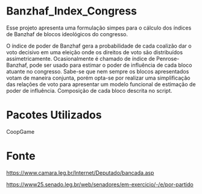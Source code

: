 # Banzhaf_Index_Congress
Esse projeto apresenta uma formulação simpes para o cálculo dos índices de Banzhaf de blocos ideológicos do congresso.

O índice de poder de Banzhaf gera a probabilidade de cada coalizão dar o voto decisivo em uma eleição onde os direitos de voto são distribuídos assimetricamente. Ocasionalmente é chamado de índice de Penrose-Banzhaf, pode ser usado para estimar o poder de influência de cada bloco atuante no congresso. Sabe-se que nem sempre os blocos apresentados votam de maneira conjunta, porém opta-se por realizar uma simplificação das relações de voto para apresentar um modelo funcional de estimação de poder de influência. Composição de cada bloco descrita no script.

# Pacotes Utilizados
CoopGame

# Fonte

https://www.camara.leg.br/Internet/Deputado/bancada.asp 


https://www25.senado.leg.br/web/senadores/em-exercicio/-/e/por-partido

